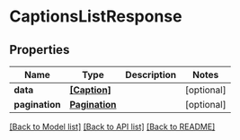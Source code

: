 # CaptionsListResponse

## Properties
Name | Type | Description | Notes
------------ | ------------- | ------------- | -------------
**data** | [**[Caption]**](Caption.md) |  | [optional] 
**pagination** | [**Pagination**](Pagination.md) |  | [optional] 

[[Back to Model list]](../README.md#documentation-for-models) [[Back to API list]](../README.md#documentation-for-api-endpoints) [[Back to README]](../README.md)


